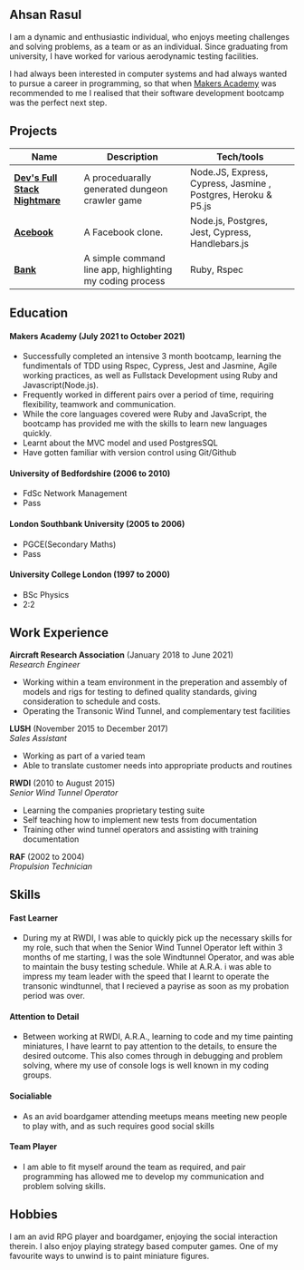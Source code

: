 ## Ahsan Rasul

I am a dynamic and enthusiastic individual, who enjoys meeting challenges and solving problems, as a team or as an individual. Since graduating from university, I have worked for various aerodynamic testing facilities.

I had always been interested in computer systems and had always wanted to pursue a career in programming, so that when [Makers Academy](https://www.makers.tech/) was recommended to me I realised that their software development bootcamp was the perfect next step. 

## Projects

| Name                         | Description       | Tech/tools        |
| ---------------------------- | ----------------- | ----------------- |
| **[Dev's Full Stack Nightmare](https://github.com/ashtroboy79/devs-full-stack-nightmare)**| A proceduarally generated dungeon crawler game | Node.JS, Express, Cypress, Jasmine , Postgres, Heroku & P5.js |
| **[Acebook](https://github.com/ashtroboy79/acebook-it-does-not-node-well)** | A Facebook clone. | Node.js, Postgres, Jest, Cypress, Handlebars.js              |
| **[Bank](https://github.com/ashtroboy79/bank)** | A simple command line app, highlighting my coding process| Ruby, Rspec |


## Education

#### Makers Academy (July 2021 to October 2021)

-  Successfully completed an intensive 3 month bootcamp, learning the fundimentals of TDD using Rspec, Cypress, Jest and Jasmine, Agile working practices, as well as Fullstack Development using Ruby and Javascript(Node.js).
- Frequently worked in different pairs over a period of time, requiring flexibility, teamwork and communication.
- While the core languages covered were Ruby and JavaScript, the bootcamp has provided me with the skills to learn new languages quickly.
- Learnt about the MVC model and used PostgresSQL
- Have gotten familiar with version control using Git/Github

#### University of Bedfordshire (2006 to 2010)

- FdSc Network Management
- Pass

#### London Southbank University (2005 to 2006)

- PGCE(Secondary Maths)
- Pass

#### University College London (1997 to 2000)

- BSc Physics
- 2:2


## Work Experience

**Aircraft Research Association** (January 2018 to June 2021)  
_Research Engineer_

- Working within a team environment in the preperation and assembly of models and rigs for testing to defined quality standards, giving consideration to schedule and costs.
- Operating the Transonic Wind Tunnel, and complementary test facilities

**LUSH** (November 2015 to December 2017)  
_Sales Assistant_

- Working as part of a varied team
- Able to translate customer needs into appropriate products and routines

**RWDI** (2010 to August 2015)  
_Senior Wind Tunnel Operator_

- Learning the companies proprietary testing suite
- Self teaching how to implement new tests from documentation
- Training other wind tunnel operators and assisting with training documentation

**RAF** (2002 to 2004)  
_Propulsion Technician_

## Skills

#### Fast Learner
- During my at RWDI, I was able to quickly pick up the necessary skills for my role, such that when the Senior Wind Tunnel Operator left within 3 months of me starting, I was the sole Windtunnel Operator, and was able to maintain the busy testing schedule. While at A.R.A. i was able to impress my team leader with the speed that I learnt to operate the transonic windtunnel, that I recieved a payrise as soon as my probation period was over. 


#### Attention to Detail
- Between working at RWDI, A.R.A., learning to code and my time painting miniatures, I have learnt to pay attention to the details, to ensure the desired outcome.  This also comes through in debugging and problem solving, where my use of console logs is well known in my coding groups.

#### Socialiable
- As an avid boardgamer attending meetups means meeting new people to play with, and as such requires good social skills

#### Team Player
- I am able to fit myself around the team as required, and pair programming has allowed me to develop my communication and problem solving skills.  


## Hobbies

I am an avid RPG player and boardgamer, enjoying the social interaction therein. I also enjoy playing strategy based computer games. One of my favourite ways to unwind is to paint miniature figures. 
